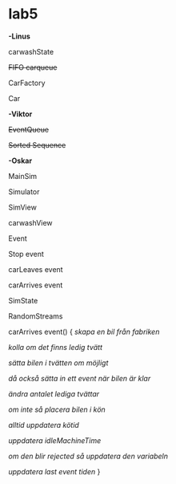 # lab5

<b>-Linus</b>

carwashState 

<strike>FIFO carqueue</strike>

CarFactory 

Car 


<b>-Viktor</b>

<strike>EventQueue</strike>

<strike>Sorted Sequence</strike>

<b>-Oskar</b>



MainSim

Simulator

SimView

carwashView

Event 

Stop event 

carLeaves event 

carArrives event 

SimState 


RandomStreams 




carArrives event()
{
<i>
  skapa en bil från fabriken
  
  kolla om det finns ledig tvätt
  
  sätta bilen i tvätten om möjligt
  
  då också sätta in ett event när bilen är klar
  
  ändra antalet lediga tvättar
  
  om inte så placera bilen i kön
  
  alltid uppdatera kötid
  
  uppdatera idleMachineTime
  
  om den blir rejected så uppdatera den variabeln
  
  uppdatera last event tiden</i>
}
